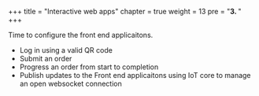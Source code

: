 +++
title = "Interactive web apps"
chapter = true
weight = 13
pre = "<b>3. </b>"
+++

Time to configure the front end applicaitons.
* Log in using a valid QR code
* Submit an order
* Progress an order from start to completion
* Publish updates to the Front end applicaitons using IoT core to manage an open websocket connection
